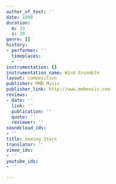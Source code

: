 ```yaml
---
author_of_text: ''
date: 1998
duration:
  m: 13
  s: 30
genre: []
history:
- performer: ''
  timeplaces:
  - ''
instrumentation: {}
instrumentation_name: Wind Ensemble
layout: composition
publisher: MMB Music
publisher_link: http://www.mmbmusic.com
reviews:
- date: ''
  link: ''
  publication: ''
  quote: ''
  reviewer: ''
soundcloud_ids:
- ''
title: Seeing Stars
translator: ''
vimeo_ids:
- ''
youtube_ids:
- ''

---
```

